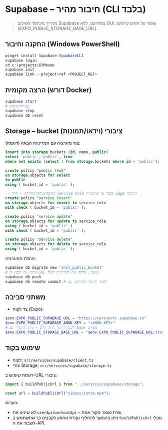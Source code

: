 # Supabase – חיבור מהיר (CLI בלבד)

> מדריך מינימלי לשילוב Supabase בפרויקט, ללא GUI. שומר על חוזים קיימים (EXPO_PUBLIC_STORAGE_BASE_URL).

## התקנה וחיבור (Windows PowerShell)

```powershell
winget install Supabase.SupabaseCLI
supabase login
cd c:\projects\GYMovoo
supabase init
supabase link --project-ref <PROJECT_REF>
```

## הרצה מקומית (דורש Docker)

```powershell
supabase start
# עצירה/איפוס
supabase stop
supabase db reset
```

## Storage – bucket ציבורי (וידאו/תמונות)

צור מיגרציה עם המדיניות הבאה (דוגמה):

```sql
insert into storage.buckets (id, name, public)
select 'public','public', true
where not exists (select 1 from storage.buckets where id = 'public');

create policy "public read"
on storage.objects for select
to public
using ( bucket_id = 'public' );

-- כתיבה/עדכון/מחיקה – דרך Service Role בלבד או פונקציית Edge חתומה
create policy "service insert"
on storage.objects for insert to service_role
with check ( bucket_id = 'public' );

create policy "service update"
on storage.objects for update to service_role
using ( bucket_id = 'public' )
with check ( bucket_id = 'public' );

create policy "service delete"
on storage.objects for delete to service_role
using ( bucket_id = 'public' );
```

החלת המיגרציה:

```powershell
supabase db migrate new "init_public_bucket"
# ערוך את קובץ ה-SQL שנוצר, הדבק את המדיניות לעיל
supabase db push
supabase db remote commit # לאחר קישור לפרויקט ענן
```

## משתני סביבה

- צד לקוח (Expo):

```powershell
$env:EXPO_PUBLIC_SUPABASE_URL = "https://<project>.supabase.co"
$env:EXPO_PUBLIC_SUPABASE_ANON_KEY = "<ANON_KEY>"
# לשמירה על חוזה קיים – ניתן להגדיר גם base מפורש
$env:EXPO_PUBLIC_STORAGE_BASE_URL = "$env:EXPO_PUBLIC_SUPABASE_URL/storage/v1/object/public/public"
```

## שימוש בקוד

- לקוח: `src/services/supabase/client.ts`
- עזרי Storage: `src/services/supabase/storage.ts`

דוגמת שימוש ב-URL ציבורי:

```ts
import { buildPublicUrl } from "../services/supabase/storage";

const url = buildPublicUrl("videos/intro.mp4");
```

הערות:

- לא שינינו את `userApi`/`workoutApi` – שרת נשאר מקור אמת.
- ניתן בהמשך להחליף נקודת אחסון לקבצים כך שתשתמש ב-`buildPublicUrl` מבלי לשבור את ה-API.
